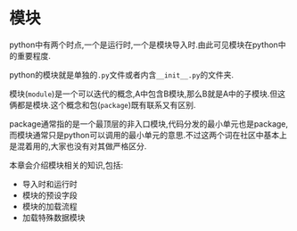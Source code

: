 # 模块

python中有两个时点,一个是运行时,一个是模块导入时.由此可见模块在python中的重要程度.

python的模块就是单独的`.py`文件或者内含`__init__.py`的文件夹.

模块(`module`)是一个可以迭代的概念,A中包含B模块,那么B就是A中的子模块.但这俩都是模块.这个概念和包(`package`)既有联系又有区别.

package通常指的是一个最顶层的非入口模块,代码分发的最小单元也是package,而模块通常只是python可以调用的最小单元的意思.不过这两个词在社区中基本上是混着用的,大家也没有对其做严格区分.


本章会介绍模块相关的知识,包括:

+ 导入时和运行时
+ 模块的预设字段
+ 模块的加载流程
+ 加载特殊数据模块

